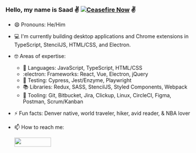### Hello, my name is Saad :v: [![Ceasefire Now](https://badge.techforpalestine.org/default)](https://techforpalestine.org/learn-more) :v:
- 😄 Pronouns: He/Him

- :computer: I'm currently building desktop applications and Chrome extensions in TypeScript, StencilJS, HTML/CSS, and Electron.

- :nerd_face: Areas of expertise: 

  - :book: Languages: JavaScript, TypeScript, HTML/CSS
  - :electron: Frameworks: React, Vue, Electron, jQuery
  - 🧪 Testing: Cypress, Jest/Enzyme, Playwright
  - 📚 Libraries: Redux, SASS, StencilJS, Styled Components, Webpack
  - 🧰 Tooling: Git, Bitbucket, Jira, Clickup, Linux, CircleCI, Figma, Postman, Scrum/Kanban

- ⚡ Fun facts: Denver native, world traveler, hiker, avid reader, & NBA lover

- 📫 How to reach me: <div><a href="https://www.linkedin.com/in/saad-baradan/
" target="_blank"><img src="https://img.shields.io/badge/-saadbaradan-blue?style=flat-square&logo=Linkedin&logoColor=white&link=https://www.linkedin.com/in/saadbaradan/" width="100" height="25"></a></div>

